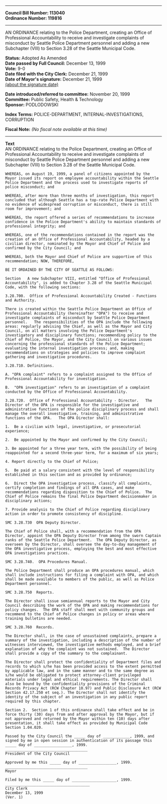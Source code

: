 * * * * *  
  
**Council Bill Number: [](#h0)[](#h2)113040**   
**Ordinance Number: 119816**  
  
* * * * *  
  
AN ORDINANCE relating to the Police Department, creating an Office of Professional Accountability to receive and investigate complaints of misconduct by Seattle Police Department personnel and adding a new Subchapter (VIII) to Section 3.28 of the Seattle Municipal Code.  
  
**Status:** Adopted As Amended   
**Date passed by Full Council:** December 13, 1999   
**Vote:** 9-0   
**Date filed with the City Clerk:** December 21, 1999   
**Date of Mayor's signature:** December 21, 1999   
[(about the signature date)](/~public/approvaldate.htm)   
  
  
**Date introduced/referred to committee:** November 20, 1999   
**Committee:** Public Safety, Health & Technology   
**Sponsor:** PODLODOWSKI   
  
**Index Terms:** POLICE-DEPARTMENT, INTERNAL-INVESTIGATIONS, CORRUPTION  
  
**Fiscal Note:** *(No fiscal note available at this time)*  
  
* * * * *  
  
**Text**  
    AN ORDINANCE  relating to the Police Department, creating an Office of  
    Professional Accountability to receive and investigate complaints of  
    misconduct by Seattle Police Department personnel and adding a new  
    Subchapter (VIII) to Section 3.28 of the Seattle Municipal Code.  
  
    WHEREAS, on August 19, 1999, a panel of citizens appointed by the  
    Mayor issued its report on employee accountability within the Seattle  
    Police Department and the process used to investigate reports of  
    police misconduct; and  
  
    WHEREAS, after more than three months of investigation, this report  
    concluded that although Seattle has a top-rate Police Department with  
    no evidence of widespread corruption or misconduct, there is still  
    room for improvement; and  
  
    WHEREAS, the report offered a series of recommendations to increase  
    confidence in the Police Department's ability to maintain standards of  
    professional integrity; and  
  
    WHEREAS, one of the recommendations contained in the report was the  
    creation of an Office of Professional Accountability, headed by a  
    civilian director, nominated by the Mayor and Chief of Police and  
    confirmed by the City Council; and  
  
    WHEREAS, both the Mayor and Chief of Police are supportive of this  
    recommendation; NOW, THEREFORE,  
  
    BE IT ORDAINED BY THE CITY OF SEATTLE AS FOLLOWS:  
  
    Section   A new Subchapter VIII, entitled "Office of Professional  
    Accountability", is added to Chapter 3.28 of the Seattle Municipal  
    Code, with the following sections:  
  
    3.28.700.  Office of Professional Accountability Created - Functions  
    and Authority.  
  
    There is created within the Seattle Police Department an Office of  
    Professional Accountability (hereinafter "OPA") to receive and  
    investigate complaints of misconduct by Seattle Police Department  
    personnel.   The responsibilities of the OPA include the following  
    areas: regularly advising the Chief, as well as the Mayor and City  
    Council, on all matters involving the Police Department's  
    investigatory and disciplinary functions; recommending policy to the  
    Chief of Police, the Mayor, and the City Council on various issues  
    concerning the professional standards of the Police Department;  
    evaluating the internal investigation process; and, making  
    recommendations on strategies and policies to improve complaint  
    gathering and investigative procedures.  
  
    3.28.710. Definitions.  
  
    A. "OPA complaint" refers to a complaint assigned to the Office of  
    Professional Accountability for investigation.  
  
    B.  "OPA investigation" refers to an investigation of a complaint  
    conducted by the Office of Professional Accountability.  
  
    3.28.720.  Office of Professional Accountability - Director.   The  
    Director of the OPA is responsible for the investigative and  
    administrative functions of the police disciplinary process and shall  
    manage the overall investigative, training, and administrative  
    functions of the OPA.   The OPA Director shall:  
  
    1.  Be a civilian with legal, investigative, or prosecutorial  
    experience;  
  
    2.  Be appointed by the Mayor and confirmed by the City Council;  
  
    3. Be appointed for a three year term, with the possibility of being  
    reappointed for a second three-year term, for a maximum of six years;  
  
    4. Report directly to the Chief of Police;   
  
    5.  Be paid at a salary consistent with the level of responsibility  
    established in this section and as provided by ordinance;  
  
    6.  Direct the OPA investigative process, classify all complaints,  
    certify completion and findings of all OPA cases, and make  
    recommendations regarding disposition to the Chief of Police.  The  
    Chief of Police remains the final Police Department decisionmaker in  
    disciplinary actions;  
  
    7. Provide analysis to the Chief of Police regarding disciplinary  
    action in order to promote consistency of discipline.  
  
    SMC 3.28.730  OPA Deputy Director.  
  
    The Chief of Police shall, with a recommendation from the OPA  
    Director, appoint the OPA Deputy Director from among the sworn Captain  
    ranks of the Seattle Police Department.  The OPA Deputy Director, as  
    overseen by the Director, shall oversee the day-to-day management of  
    the OPA investigative process, employing the best and most effective  
    OPA investigations practices.  
  
    SMC 3.28.740.  OPA Procedures Manual.  
  
    The Police Department shall produce an OPA procedures manual, which  
    shall include instructions for filing a complaint with OPA, and which  
    shall be made available to members of the public, as well as Police  
    Department personnel.  
  
    SMC 3.28.750  Reports.  
  
    The Director shall issue semiannual reports to the Mayor and City  
    Council describing the work of the OPA and making recommendations for  
    policy changes.  The OPA staff shall meet with community groups and  
    recommend to the Chief of Police changes in policy or areas where  
    training bulletins are needed.  
  
    SMC 3.28.760  Records.  
  
    The Director shall, in the case of unsustained complaints, prepare a  
    summary of the investigation, including a description of the number of  
    witnesses interviewed, the investigative methods employed, and a brief  
    explanation of why the complaint was not sustained.  The Director  
    shall provide a copy of the summary to the complainant.  
  
    The Director shall protect the confidentiality of Department files and  
    records to which s/he has been provided access to the extent permitted  
    by applicable law, and in the same manner and to the same degree as  
    s/he would be obligated to protect attorney-client privileged  
    materials under legal and ethical requirements. The Director shall  
    also be bound by the confidentiality provisions of the Criminal  
    Records Privacy Act (RCW Chapter 10.97) and Public Disclosure Act (RCW  
    Section 42.17.250 et seq.). The Director shall not identify the  
    identity of the subject of an investigation in any public report  
    required by this chapter.  
  
    Section 2.  Section 1 of this ordinance shall take effect and be in  
    force thirty (30) days from and after approval by the Mayor, but if  
    not approved and returned by the Mayor within ten (10) days after  
    presentation, it shall take effect as provided by Municipal Code  
    Section 1.04.020.  
  
    Passed by the City Council the _____ day of ____________, 1999, and  
    signed by me in open session in authentication of its passage this  
    _____ day of _________________, 1999.  
    _____________________________________  
    President of the City Council  
  
    Approved by me this _____ day of _________________, 1999.  
    _____________________________________  
    Mayor  
  
    Filed by me this _____ day of ____________________, 1999.  
    ______________________________________  
    City Clerk  
    December 13, 1999  
    (Ver. 1)  

